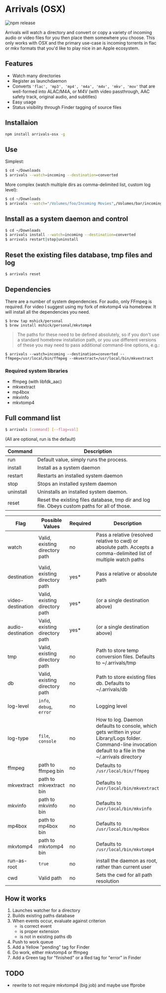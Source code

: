 Arrivals (OSX)
==============

![npm release](https://img.shields.io/npm/v/arrivals-osx.svg?style=flat)

Arrivals will watch a directory and convert or copy a variety of incoming
audio or video files for you then place them somewhere you choose. This only
works with OSX and the primary use-case is incoming torrents in flac or mkv
formats that you'd like to play nice in an Apple ecosystem.

## Features

* Watch many directories
* Register as launchdaemon
* Converts `'flac', 'mp3', 'mp4', 'm4a', 'm4v', 'mkv', 'mov'` that are well-formed
  into ALAC/M4A, or M4V (with video passthrough, AAC safety track, original audio, and subtitles)
* Easy usage
* Status visibility through Finder tagging of source files

## Installaion

```bash
npm install arrivals-osx -g
```

## Use

Simplest:

```bash
$ cd ~/Downloads
$ arrivals --watch=incoming --destination=converted
```

More complex (watch multiple dirs as comma-delimited list, custom log level):

```bash
$ cd ~/Downloads
$ arrivals --watch="/Volumes/foo/Incoming Movies",/Volumes/bar/incoming-music --audio-destination=converted-audio --video-destination=converted-video --log-level=debug
```

## Install as a system daemon and control

```bash
$ cd ~/Downloads
$ arrivals install --watch=incoming --destination=converted
$ arrivals restart|stop|uninstall
```

## Reset the existing files database, tmp files and log

```bash
$ arrivals reset
```

## Dependencies

There are a number of system dependencies. For audio, only FFmpeg is required.
For video I suggest using my fork of mkvtomp4 via homebrew. It will install all the
dependencies you need.

```
$ brew tap mshick/personal
$ brew install mshick/personal/mkvtomp4
```

>The paths for these need to be defined absolutely, so if you don't use a
standard homebrew installation path, or you use different versions of these
you may need to pass additional command-line options, e.g.:

```
$ arrivals --watch=incoming --destination=converted --ffmpeg=/usr/local/bin/ffmpeg --mkvextract=/usr/local/bin/mkvextract
```

### Required system libraries

* ffmpeg (with libfdk_aac)
* mkvextract
* mp4box
* mkvinfo
* mkvtomp4

## Full command list

```bash
$ arrivals [command] [--flag=val]
```

(All are optional, run is the default)

Command   | Description
-------   | -----------
run       | Default value, simply runs the process.
install   | Install as a system daemon
restart   | Restarts an installed system daemon
stop      | Stops an installed system daemon
uninstall | Uninstalls an installed system daemon.
reset     | Reset the existing files database, tmp dir and log file. Obeys custom paths for all of those.

Flag              | Possible Values | Required | Description
----              | --------------- | -------- | -----------
watch             | Valid, existing directory path | no | Pass a relative (resolved relative to cwd) or absolute path. Accepts a comma-delimited list of multiple watch paths
destination       | Valid, existing directory path  | yes* | Pass a relative or absolute path
video-destination | Valid, existing directory path  | yes* | (or a single destination above)
audio-destination | Valid, existing directory path  | yes* | (or a single destination above)
tmp               | Valid, existing directory path | no | Path to store temp conversion files. Defaults to ~/.arrivals/tmp
db                | Valid, existing directory path | no | Path to store existing files db. Defaults to ~/.arrivals/db
log-level         | `info`, `debug`, `error` | no | Logging level
log-type          | `file`, `console` | no | How to log. Daemon defaults to console, which gets written in your Library/Logs folder. Command-line invocation default to a file in the ~/.arrivals directory
ffmpeg            | path to ffmpeg bin | no | Defaults to `/usr/local/bin/ffmpeg`
mkvextract        | path to mkvextract bin | no | Defaults to `/usr/local/bin/mkvextract`
mkvinfo           | path to mkvinfo bin | no | Defaults to `/usr/local/bin/mkvinfo`
mp4box            | path to mp4box bin | no | Defaults to `/usr/local/bin/mp4box`
mkvtomp4          | path to mkvtomp4 bin | no | Defaults to `/usr/local/bin/mkvtomp4`
run-as-root       | `true` | no | install the daemon as root, rather than current user
cwd               | Valid path | no | Sets the cwd for all path resolution

## How it works

1. Launches watcher for a directory
2. Builds existing paths database
3. When events occur, evaluate against criterion
    - is correct event
    - is proper extension
    - is not in existing paths db
4. Push to work queue
5. Add a Yellow "pending" tag for Finder
6. Do work, either mkvtomp4 or ffmpeg
7. Add a Green tag for "finished" or a Red tag for "error" in Finder

## TODO

* rewrite to not require mkvtomp4 (big job) and maybe use ffprobe
